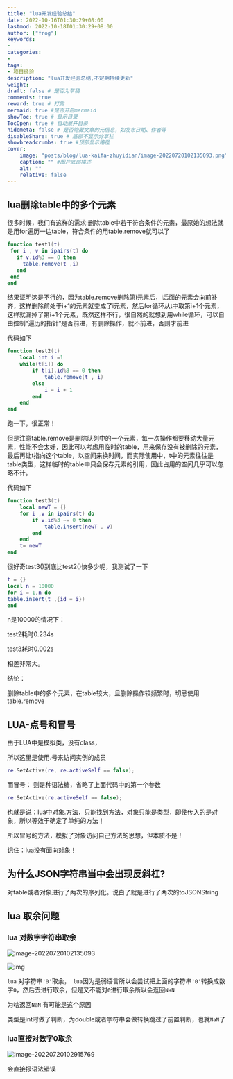 ```yaml
---
title: "lua开发经验总结"
date: 2022-10-16T01:30:29+08:00
lastmod: 2022-10-18T01:30:29+08:00
author: ["frog"]
keywords:
-
categories:
- 
tags:
- 项目经验
description: "lua开发经验总结,不定期持续更新"
weight:
draft: false # 是否为草稿
comments: true
reward: true # 打赏
mermaid: true #是否开启mermaid
showToc: true # 显示目录
TocOpen: true # 自动展开目录
hidemeta: false # 是否隐藏文章的元信息，如发布日期、作者等
disableShare: true # 底部不显示分享栏
showbreadcrumbs: true #顶部显示路径
cover:
    image: "posts/blog/lua-kaifa-zhuyidian/image-20220720102135093.png" #图片路径例如：posts/tech/123/123.png
    caption: "" #图片底部描述
    alt: ""
    relative: false
---
```




## lua删除table中的多个元素

很多时候，我们有这样的需求:删除table中若干符合条件的元素，最原始的想法就是用for遍历一边table，符合条件的用table.remove就可以了

```lua
function test1(t)
 for i , v in ipairs(t) do
   if v.id%3 == 0 then
     table.remove(t ,i)
   end
 end
end
```

结果证明这是不行的，因为table.remove删除第i元素后，i后面的元素会向前补齐，这样删除前处于i+1的元素就变成了i元素，然后for循环从t中取第i+1个元素，这样就漏掉了第i+1个元素，既然这样不行，很自然的就想到用while循环，可以自由控制“遍历的指针”是否前进，有删除操作，就不前进，否则才前进

代码如下



```lua
function test2(t)
	local int i =1
	while(t[i]) do
		if t[i].id%3 == 0 then
			table.remove(t , i)
		else
			i = i + 1
		end
	end
end
```

跑一下，很正常！

但是注意table.remove是删除队列中的一个元素，每一次操作都要移动大量元素，性能不会太好，因此可以考虑用临时的table，用来保存没有被删除的元素，最后再让t指向这个table，以空间来换时间，而实际使用中，t中的元素往往是table类型，这样临时的table中只会保存元素的引用，因此占用的空间几乎可以忽略不计。

代码如下

```lua
function test3(t)
	local newT = {}
	for i ,v in ipairs(t) do
		if v.id%3 ~= 0 then
			table.insert(newT , v)
		end
	end
	t= newT
end
```

很好奇test3()到底比test2()快多少呢，我测试了一下

```lua
t = {}
local n = 10000
for i = 1,n do
table.insert(t ,{id = i})
end
```

n是10000的情况下：

test2耗时0.234s

test3耗时0.002s

相差非常大。

结论：

删除table中的多个元素，在table较大，且删除操作较频繁时，切忌使用table.remove

## LUA-点号和冒号

由于LUA中是模拟类，没有class，

所以这里是使用.号来访问实例的成员

```lua
re.SetActive(re, re.activeSelf == false);
```

而冒号： 则是种语法糖，省略了上面代码中的第一个参数

```lua
re:SetActive(re.activeSelf == false);
```

也就是说：lua中对象.方法，只能找到方法，对象只能是类型，即使传入的是对象，所以等效于确定了单纯的方法！

所以冒号的方法，模拟了对象访问自己方法的思想，但本质不是！

记住：lua没有面向对象！

## 为什么JSON字符串当中会出现反斜杠?

对table或者对象进行了两次的序列化。说白了就是进行了两次的toJSONString

## lua 取余问题

### lua 对数字字符串取余

![image-20220720102135093](image-20220720102135093.png)



![img](8212-970012531cb9c8c42124b8ecc599593b.png)

`lua` 对字符串`'0'`取余，` lua`因为是弱语言所以会尝试把上面的字符串`'0'`转换成数字`0`，然后去进行取余，但是又不能对`0`进行取余所以会返回`NaN`

为啥返回`NaN` 有可能是这个原因

类型是int时做了判断，为double或者字符串会做转换跳过了前置判断，也就`NaN`了

### lua直接对数字0取余

![image-20220720102915769](image-20220720102915769.png)

会直接报语法错误









